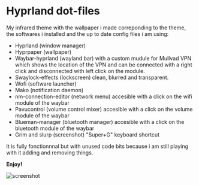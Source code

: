 # Hyprland dot-files

My infrared theme with the wallpaper i made correponding to the theme,
the softwares i installed and the up to date config files i am using:

- Hyprland (window manager)
- Hyprpaper (wallpaper) 
- Waybar-hyprland (wayland bar) with a custom mudule for Mullvad VPN which shows the location of the VPN and can be connected with a right click and disconnected with left click on the module.
- Swaylock-effects (lockscreen) clean, blurred and transparent.
- Wofi (software launcher)
- Mako (notification daemon)
- nm-connection-editor (network menu) accesible with a click on the wifi module of the waybar
- Pavucontrol (volume control mixer) accesible with a click on the volume module of the waybar
- Blueman-manager (bluetooth manager) accesible with a click on the bluetooth module of the waybar
- Grim and slurp (screenshot) "Super+G" keyboard shortcut

It is fully fonctionnnal but with unused code bits because i am still playing with it adding and removing things.
  
**Enjoy!**

![screenshot](https://github.com/visnudeva/dot-files/blob/main/20230505_12h09m51s_grim.png)

